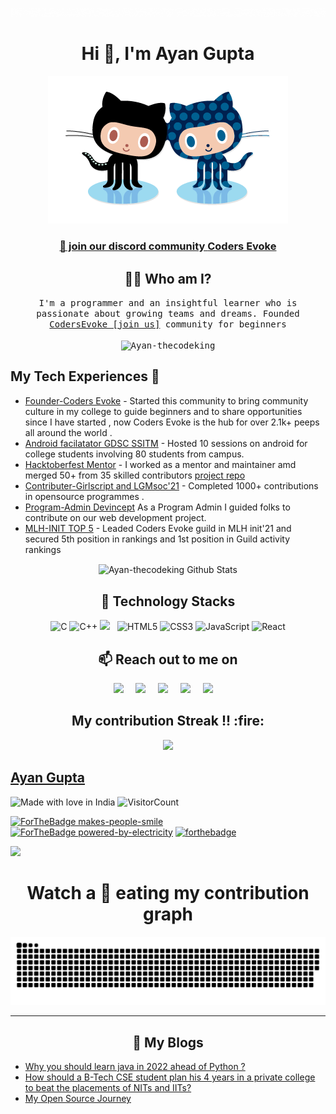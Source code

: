  <p align="center">
     <a href="https://github.com/Ayan-thecodeking"><img src="https://github.com/Ayan-thecodeking/Ayan-thecodeking/blob/main/Hello.gif" /></a> 
</p>



<h1 align="center">Hi 👋, I'm Ayan Gupta</h1>


 <p align="center">
    <a href="https://github.com/Ayan-thecodeking"><img src="https://github.com/Ayan-thecodeking/Ayan-thecodeking/blob/main/forkit.gif" /></a> 
</p>

  <h3 align="center">
    <a href="https://discord.gg/FZusE7FH4q">👋 join our discord community <strong>Coders Evoke</strong> </a>
    </h3>
<h2 align="center"> 👨‍💻 Who am I?</h2>

<p align="center">
  <samp>
I'm a programmer and an insightful learner who is passionate about growing teams and dreams. Founded <a href="https://discord.gg/FZusE7FH4q">CodersEvoke [join us]</a> community for beginners 
  </samp><br><br>
   <samp>
     <img src="https://komarev.com/ghpvc/?username=Ayan-thecodeking" alt="Ayan-thecodeking" /> 
    </p>
 
 ## My Tech Experiences 🙌
 
- [Founder-Coders Evoke](https://github.com/Coders-Evoke-Community) - Started this community to bring community culture in my college to guide beginners and to share opportunities since I have started , now Coders Evoke is the hub for over 2.1k+ peeps all around the world . 
 - [Android facilatator GDSC SSITM](https://gdsc.community.dev/shri-shankaracharya-institute-of-technology-management-bhilai/) - Hosted 10 sessions on android for college students involving 80 students from campus.
- [Hacktoberfest Mentor](https://hacktoberfest.digitalocean.com/) - I worked as a mentor and maintainer amd merged 50+ from 35 skilled contributors <a href="https://github.com/Coders-Evoke-Community/Amazing-Frontend_Templates">project repo</a>
- [Contributer-Girlscript and LGMsoc'21](https://gssoc.girlscript.tech/) - Completed 1000+ contributions in opensource programmes . 
- [Program-Admin Devincept](https://devincept.codes/projects.html) As a Program Admin I guided folks to contribute on our web development project.
- [MLH-INIT TOP 5](https://twitter.com/CodeXayan_/status/1409579661458219012?s=19) - Leaded Coders Evoke guild in MLH init'21 and secured 5th position in rankings and 1st position in Guild activity rankings 
 


<!-- <h2 align="center"> 🔭 Technology Stack</h2>
<p align="center">
  <img src="https://img.shields.io/badge/node.js%20-%2343853D.svg?&style=for-the-badge&logo=node.js&logoColor=white" />&nbsp;&nbsp;&nbsp;
  <img src="https://img.shields.io/badge/react%20-%2300D9FF.svg?&style=for-the-badge&logo=react&logoColor=white" />&nbsp;&nbsp;&nbsp;
  <img src="https://img.shields.io/badge/flask%20-%231572B6.svg?&style=for-the-badge&logo=flask&logoColor=white" />&nbsp;&nbsp;
  <img src="https://img.shields.io/badge/django%20-%231572B6.svg?&style=for-the-badge&logo=django&logoColor=white" />&nbsp;&nbsp;
  <img src="https://img.shields.io/badge/docker%20-%231572B6.svg?&style=for-the-badge&logo=docker&logoColor=white" />&nbsp;&nbsp; 
  <img src="https://img.shields.io/badge/javascript%20-%231572B6.svg?&style=for-the-badge&logo=javascript&logoColor=white" />&nbsp;&nbsp;
  <img src="https://img.shields.io/badge/mongodb%20-%231572B6.svg?&style=for-the-badge&logo=mongodb&logoColor=white" />&nbsp;&nbsp;
  <img src="https://img.shields.io/badge/mysql%20-%231572B6.svg?&style=for-the-badge&logo=mysql&logoColor=white" />&nbsp;&nbsp;
  <img src="https://img.shields.io/badge/python%20-%231572B6.svg?&style=for-the-badge&logo=python&logoColor=yellow" />&nbsp;&nbsp;
  <img src="https://img.shields.io/badge/nginx%20-%231572B6.svg?&style=for-the-badge&logo=nginx&logoColor=red" />&nbsp;&nbsp;
  <img src="https://img.shields.io/badge/angular%20-%231572B6.svg?&style=for-the-badge&logo=angular&logoColor=white" />&nbsp;&nbsp;
  <img src="https://img.shields.io/badge/travis%20-%231572B6.svg?&style=for-the-badge&logo=travis&logoColor=white" />&nbsp;&nbsp;
  <img src="https://img.shields.io/badge/neo4j%20-%231572B6.svg?&style=for-the-badge&logo=neo4j&logoColor=white" />&nbsp;&nbsp;
  <img src="https://img.shields.io/badge/tensorflow%20-%231572B6.svg?&style=for-the-badge&logo=tensorflow&logoColor=white" />&nbsp;&nbsp;
  <img src="https://img.shields.io/badge/heroku%20-%231572B6.svg?&style=for-the-badge&logo=heroku&logoColor=white" />&nbsp;&nbsp;
  <img src="https://img.shields.io/badge/git%20-%231572B6.svg?&style=for-the-badge&logo=git&logoColor=white" />&nbsp;&nbsp;
  <img src="https://img.shields.io/badge/kubernetes%20-%231572B6.svg?&style=for-the-badge&logo=kubernetes&logoColor=white" />&nbsp;&nbsp; 
</p>
 -->
<div align="center">

<img align="center" src="https://github-readme-stats.vercel.app/api?username=Ayan-thecodeking&include_all_commits=true&count_private=true&show_icons=true&line_height=20&title_color=7A7ADB&icon_color=2234AE&text_color=D3D3D3&bg_color=0,000000,130F40" alt="Ayan-thecodeking Github Stats">

</div>


<h2 align="center"> 🔭 Technology Stacks</h2>
<p align="center">
 <img alt="C" src="https://img.shields.io/badge/c-%2300599C.svg?&style=for-the-badge&logo=c&logoColor=white"/>
 <img alt="C++" src="https://img.shields.io/badge/c++-%2300599C.svg?&style=for-the-badge&logo=c%2B%2B&ogoColor=white"/>
 <img src="https://img.shields.io/badge/git%20-%231572B6.svg?&style=for-the-badge&logo=git&logoColor=white" />&nbsp;&nbsp;
 <img alt="HTML5" src="https://img.shields.io/badge/html5-%23E34F26.svg?&style=for-the-badge&logo=html5&logoColor=white"/>
 <img alt="CSS3" src="https://img.shields.io/badge/css3-%231572B6.svg?&style=for-the-badge&logo=css3&logoColor=white"/>
 <img alt="JavaScript" src="https://img.shields.io/badge/javascript-%23323330.svg?&style=for-the-badge&logo=javascript&logoColor=%23F7DF1E"/>
 <img alt="React" src="https://img.shields.io/badge/react-%2320232a.svg?&style=for-the-badge&logo=react&logoColor=%2361DAFB"/>
</p>

<h2 align="center">📫 Reach out to me on</h2>
<p align="center">
  <a target="_blank"href="https://www.linkedin.com/in/https://www.linkedin.com/in/ayan-gupta-%F0%9F%87%AE%F0%9F%87%B3-924833201/"><img src="https://img.shields.io/badge/linkedin-%230077B5.svg?&style=for-the-badge&logo=linkedin&logoColor=white" /></a>&nbsp;&nbsp;&nbsp;&nbsp;
  <a target="_blank"href="https://twitter.com/CodeXayan_?s=09"><img src="https://img.shields.io/badge/twitter-%231DA1F2.svg?&style=for-the-badge&logo=twitter&logoColor=white" /></a>&nbsp;&nbsp;&nbsp;&nbsp;
  <a href="mailto:guptajiayan111@gmail.com?subject=Hello%20Harsh,%20From%20Github"><img src="https://img.shields.io/badge/gmail-%23D14836.svg?&style=for-the-badge&logo=gmail&logoColor=white" /></a>&nbsp;&nbsp;&nbsp;&nbsp;
  <a href="https://www.instagram.com/codexayan_/?r=nametag"><img src="https://img.shields.io/badge/instagram-%23D14836.svg?&style=for-the-badge&logo=instagram&logoColor=pink" /></a>&nbsp;&nbsp;&nbsp;&nbsp;
  <a href="https://ayangupta.substack.com/"><img src="https://img.shields.io/badge/hashnode-%27D1203.svg?&style=for-the-badge&logo=hashnode&logoColor=blue" /></a>&nbsp;&nbsp;&nbsp;&nbsp;
</p>
<h2 align="center">My contribution Streak !! :fire:</h2> 

<p align="center">
  <a href="#">
    <img src="https://github-readme-streak-stats.herokuapp.com/?user=Ayan-thecodeking&theme=dark&hide_border=true&background=0D1117&stroke=0000"/>
  </a>
</p>



## [Ayan Gupta](https://Ayan-thecodeking.github.io/Portfolio/)
![Made with love in India](https://madewithlove.now.sh/in?heart=true&template=for-the-badge)
![VisitorCount](https://profile-counter.glitch.me/Ayan-thecodeking/count.svg)

[![ForTheBadge makes-people-smile](http://ForTheBadge.com/images/badges/makes-people-smile.svg)](http://ForTheBadge.com)
[![ForTheBadge powered-by-electricity](http://ForTheBadge.com/images/badges/powered-by-electricity.svg)](http://ForTheBadge.com)
[![forthebadge](https://forthebadge.com/images/badges/powered-by-coffee.svg)](https://forthebadge.com)


![](https://activity-graph.herokuapp.com/graph?username=Ayan-thecodeking&theme=github)
<h1 align = 'Center'>Watch a 🐍 eating my contribution graph</h1>
<p align="center">
  <img src="https://github.com/Ayan-thecodeking/ayan-thecodeking/blob/output/github-contribution-grid-snake.svg" alt="snake"></center>
</p>

<!-- https://github.com/Ayan-thecodeking/ayan-thecodeking/blob/output/github-contribution-grid-snake.gif?raw=true -->

<hr>

   <h2 align="center">🔭 My Blogs</h2>

<!-- HASHNODE:START -->
- [Why you should learn java in 2022 ahead of Python ?](https://ayangupta.hashnode.dev/why-you-should-learn-java-in-2022-ahead-of-python)
- [How should a B-Tech CSE student plan his 4 years in a private college to beat the placements of NITs and IITs?](https://ayangupta.hashnode.dev/how-should-a-b-tech-cse-student-plan-his-4-years-in-a-private-college-to-beat-the-placements-of-nits-and-iits)
- [My Open Source Journey](https://ayangupta.hashnode.dev/my-open-source-journey)
<!-- HASHNODE:END -->

